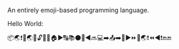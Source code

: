 An entirely emoji-based programming language.

Hello World:

📦🌏❗📏🌏🔜🔓📌🔢🏠▶️🔠📚⚫🎁◀️🔜💻➡️📤➡️🎦▶️⏩👋🌏❗⏪◀️❗🔚🔚
